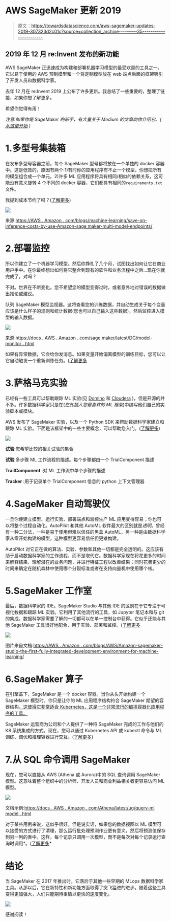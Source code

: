 # AWS SageMaker 更新 2019

> 原文：<https://towardsdatascience.com/aws-sagemaker-updates-2019-307323d2c01c?source=collection_archive---------35----------------------->

## 2019 年 12 月 re:Invent 发布的新功能

AWS SageMaker 正迅速成为构建和部署机器学习模型的最受欢迎的工具之一。它以易于使用的 AWS 预制模型和一个将定制模型放在 web 端点后面的框架吸引了开发人员和数据科学家。

去年 12 月在 re:Invent 2019 上公布了许多更新。我总结了一些重要的，整理了链接，如果你想了解更多。

希望你觉得有用！

*注意:如果你是 SageMaker 的新手，有大量关于 Medium 的文章向你介绍它。(* [*从这里开始*](https://medium.com/towards-artificial-intelligence/aws-sagemaker-32af6c18d7f0) *)*

# 1.多型号集装箱

在发布多型号容器之前，每个 SageMaker 型号都将放在一个单独的 docker 容器中。这是低效的，原因有两个:1)有时你的应用程序有不止一个模型，你想把所有的模型组合成一个单元。2)许多 ML 应用程序将具有相同/相似的依赖关系，这可能没有意义旋转 4 个不同的 docker 容器，它们都具有相同的`requirements.txt`文件。

我提到成本节约了吗？([了解更多](https://aws.amazon.com/blogs/machine-learning/save-on-inference-costs-by-using-amazon-sagemaker-multi-model-endpoints/))

![](img/30d8077a4437e3ad71ee5338f0b00d6a.png)

来源:[https://AWS . Amazon . com/blogs/machine-learning/save-on-inference-costs-by-use-Amazon-sage maker-multi-model-endpoints/](https://aws.amazon.com/blogs/machine-learning/save-on-inference-costs-by-using-amazon-sagemaker-multi-model-endpoints/)

# 2.部署监控

所以你建立了一个机器学习模型。然后你挣扎了几个月，试图找出如何让它在商业用户手中。在你最终想出如何将它整合到现有的软件和业务流程中之后…现在你就完成了，对吗？

不对。世界在不断变化。您不希望您的模型变得过时，或者意外地对错误的数据做出推论或建议。

队列 SageMaker 模型监视器。这将查看您的训练数据，并自动生成关于每个变量应该是什么样子的规则和统计数据(您也可以自己输入这些数据)，然后监控进入模型的输入数据。

![](img/c55be0bca950fc009203bf9a68036cfe.png)

来源:[https://docs . AWS . Amazon . com/sage maker/latest/DG/model-monitor . html](https://docs.aws.amazon.com/sagemaker/latest/dg/model-monitor.html)

如果有异常数据，它会给你发消息。如果变量开始偏离模型的训练目标，您可以让它自动触发一个重新训练任务。([了解更多](https://docs.aws.amazon.com/sagemaker/latest/dg/model-monitor.html)

# 3.萨格马克实验

已经有一些工具可以帮助跟踪 ML 实验(见 [Domino](https://blog.dominodatalab.com/announcing-domino-3-3-datasets-and-experiment-manager/) 和 [Cloudera](https://docs.cloudera.com/documentation/data-science-workbench/1-6-x/topics/cdsw_experiments.html) )，但是开源的并不多。许多数据科学家只是在(*在此插入您最喜欢的 ML 框架*)中编写他们自己的实验脚本或模块。

AWS 发布了 SageMaker 实验，以及一个 Python SDK 来帮助数据科学家建立和跟踪 ML 实验。下面是该框架中的一些主要概念，可以帮助您入门。([了解更多](https://github.com/aws/sagemaker-experiments))

![](img/e2343692de224bf4386355f6ea5e0d2f.png)

**试验**:您希望比较的相关试验的集合

**试验**:多步骤 ML 工作流程的描述。每个步骤都由一个 TrialComponent 描述

**TrailComponent** :对 ML 工作流中单个步骤的描述

**Tracker** :用于记录单个 TrialComponent 信息的 python 上下文管理器

# 4.SageMaker 自动驾驶仪

一旦你使建立模型、运行实验、部署端点和监控生产 ML 应用变得容易；你也可以将整个过程自动化。AutoPilot 和其他 AutoML 软件最大的区别就是*透明*。曾经有一种二分法，一种是易于使用但难以信任的黑盒 AutoML，另一种是由数据科学家从零开始构建的模型，这种模型更容易信任但更难构建。

AutoPilot 对它正在做的算法、实验、参数和其他一切都是完全透明的。这应该有助于启动数据科学家的工作流程，而不是取代它。数据科学家现在将花更多的时间来解释结果，理解潜在的业务问题，并进行特征工程以改善结果；同时花费更少的时间来确定在随机森林中使用哪个分裂标准或者在支持向量机中使用哪个核。

# 5.SageMaker 工作室

最后，数据科学家的 IDE。SageMaker Studio 与其他 IDE 的区别在于它专注于可视化数据和跟踪 ML 实验。它利用了其他流行的工具，如 Jupyter 笔记本和与 git 的集成。数据科学家需要了解的一切都可以在单一控制台中获得。它似乎还能与其他 SageMaker 工具很好地配合，用于实验、部署和监控。([了解更多](https://aws.amazon.com/blogs/aws/amazon-sagemaker-studio-the-first-fully-integrated-development-environment-for-machine-learning/)

![](img/0f4ce2fbf0cebc2395e5c21a9aed3571.png)

图片来自文档:[https://AWS . Amazon . com/blogs/AWS/Amazon-sagemaker-studio-the-first-fully-integrated-development-environment-for-machine-learning/](https://aws.amazon.com/blogs/aws/amazon-sagemaker-studio-the-first-fully-integrated-development-environment-for-machine-learning/)

# 6.SageMaker 算子

在引擎盖下，SageMaker 是一个 docker 容器。当你从头开始构建一个 SageMaker 模型时，你只是让你的 ML 应用程序结构符合 SageMaker 期望的容器结构[。这使得它非常适合 Kubernetes，这是一个非常流行的编排容器化应用程序的工具。](https://sagemaker-workshop.com/custom/containers.html)

SageMaker 运营商为公司和个人提供了一种将 SageMaker 完成的工作与他们的 K8 系统集成的方式。现在，您可以通过 Kubernetes API 或 kubectl 命令与 ML 训练、调优和推理容器进行交互。([了解更多](https://aws.amazon.com/about-aws/whats-new/2019/12/introducing-amazon-sagemaker-operators-for-kubernetes/))

# 7.从 SQL 命令调用 SageMaker

现在，您可以直接从 AWS (Athena 或 Aurora)中的 SQL 查询调用 SageMaker 模型。这意味着整个组织中的分析师、开发人员和商业利益相关者更容易访问 ML 模型。

![](img/1e26c217254775b73d07427610ad4114.png)

文档示例:[https://docs . AWS . Amazon . com/Athena/latest/ug/query-ml model . html](https://docs.aws.amazon.com/athena/latest/ug/querying-mlmodel.html)

对于某些用例来说，这似乎很好。但是说实话，如果您的数据视图以 ML 模型可以接受的方式进行了清理，那么运行批处理预测作业更有意义，然后将预测值保存到另一列的表中。这样，每个记录只调用一次模型，而不是每次对每个记录运行查询时调用*。([了解更多](https://docs.aws.amazon.com/athena/latest/ug/querying-mlmodel.html)*

# 结论

当 SageMaker 在 2017 年推出时，它落后于其他一些早期的 MLops 数据科学家工具。从那以后，它在新特性和新功能方面取得了突飞猛进的进步。随着这些工具变得更加强大，人们只能期待事情以更快的速度变化。

![](img/1f9db878998f9b9373b2cde48b045a83.png)

感谢阅读！